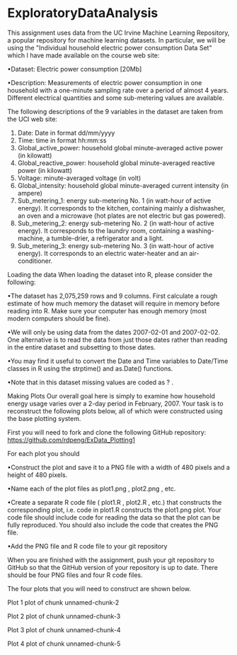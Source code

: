 # ExploratoryDataAnalysis
This assignment uses data from the UC Irvine Machine Learning Repository, a popular repository for machine learning datasets. In particular, we will be using the "Individual household electric power consumption Data Set" which I have made available on the course web site:

•Dataset: Electric power consumption [20Mb]


•Description: Measurements of electric power consumption in one household with a one-minute sampling rate over a period of almost 4 years. Different electrical quantities and some sub-metering values are available.


The following descriptions of the 9 variables in the dataset are taken from the UCI web site:
1. Date: Date in format dd/mm/yyyy 
2. Time: time in format hh:mm:ss 
3. Global_active_power: household global minute-averaged active power (in kilowatt) 
4. Global_reactive_power: household global minute-averaged reactive power (in kilowatt) 
5. Voltage: minute-averaged voltage (in volt) 
6. Global_intensity: household global minute-averaged current intensity (in ampere) 
7. Sub_metering_1: energy sub-metering No. 1 (in watt-hour of active energy). It corresponds to the kitchen, containing mainly a dishwasher, an oven and a microwave (hot plates are not electric but gas powered). 
8. Sub_metering_2: energy sub-metering No. 2 (in watt-hour of active energy). It corresponds to the laundry room, containing a washing-machine, a tumble-drier, a refrigerator and a light. 
9. Sub_metering_3: energy sub-metering No. 3 (in watt-hour of active energy). It corresponds to an electric water-heater and an air-conditioner.



Loading the data
When loading the dataset into R, please consider the following:

•The dataset has 2,075,259 rows and 9 columns. First calculate a rough estimate of how much memory the dataset will require in memory before reading into R. Make sure your computer has enough memory (most modern computers should be fine).


•We will only be using data from the dates 2007-02-01 and 2007-02-02. One alternative is to read the data from just those dates rather than reading in the entire dataset and subsetting to those dates.


•You may find it useful to convert the Date and Time variables to Date/Time classes in R using the  strptime()  and  as.Date()  functions.


•Note that in this dataset missing values are coded as  ? .




Making Plots
Our overall goal here is simply to examine how household energy usage varies over a 2-day period in February, 2007. Your task is to reconstruct the following plots below, all of which were constructed using the base plotting system.

First you will need to fork and clone the following GitHub repository: https://github.com/rdpeng/ExData_Plotting1

For each plot you should

•Construct the plot and save it to a PNG file with a width of 480 pixels and a height of 480 pixels.


•Name each of the plot files as  plot1.png ,  plot2.png , etc.


•Create a separate R code file ( plot1.R ,  plot2.R , etc.) that constructs the corresponding plot, i.e. code in  plot1.R  constructs the  plot1.png  plot. Your code file should include code for reading the data so that the plot can be fully reproduced. You should also include the code that creates the PNG file.


•Add the PNG file and R code file to your git repository


When you are finished with the assignment, push your git repository to GitHub so that the GitHub version of your repository is up to date. There should be four PNG files and four R code files.

The four plots that you will need to construct are shown below. 



Plot 1
plot of chunk unnamed-chunk-2 



Plot 2
plot of chunk unnamed-chunk-3 



Plot 3
plot of chunk unnamed-chunk-4 



Plot 4
plot of chunk unnamed-chunk-5 
